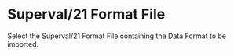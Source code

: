 # Superval/21 Format File

Select the Superval/21 Format File containing the Data Format to be
imported.

